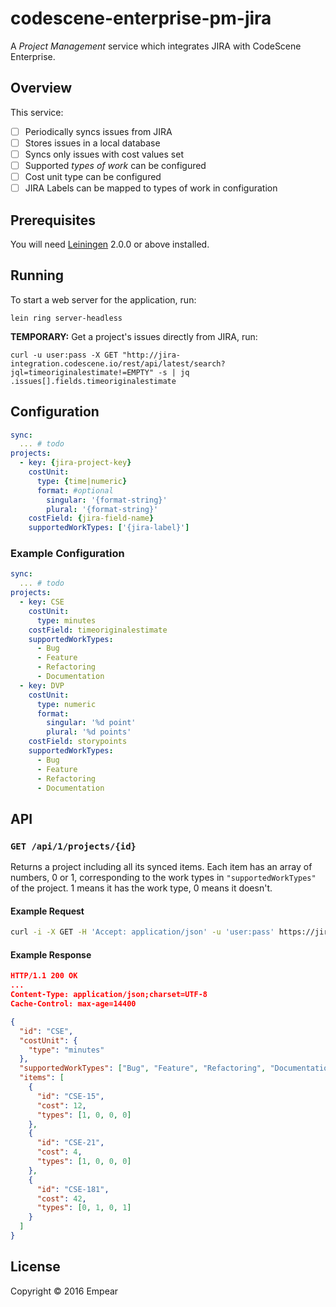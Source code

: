 # codescene-enterprise-pm-jira

A *Project Management* service which integrates JIRA with CodeScene Enterprise.

## Overview

This service:

- [ ] Periodically syncs issues from JIRA
- [ ] Stores issues in a local database
- [ ] Syncs only issues with cost values set
- [ ] Supported *types of work* can be configured
- [ ] Cost unit type can be configured
- [ ] JIRA Labels can be mapped to types of work in configuration

## Prerequisites

You will need [Leiningen][] 2.0.0 or above installed.

[leiningen]: https://github.com/technomancy/leiningen

## Running

To start a web server for the application, run:

    lein ring server-headless

**TEMPORARY:** Get a project's issues directly from JIRA, run:

    curl -u user:pass -X GET "http://jira-integration.codescene.io/rest/api/latest/search?jql=timeoriginalestimate!=EMPTY" -s | jq .issues[].fields.timeoriginalestimate

## Configuration

```yaml
sync:
  ... # todo
projects:
  - key: {jira-project-key}
    costUnit:
      type: {time|numeric}
      format: #optional
        singular: '{format-string}'
        plural: '{format-string}'
    costField: {jira-field-name}
    supportedWorkTypes: ['{jira-label}']
```

### Example Configuration

```yaml
sync:
  ... # todo
projects:
  - key: CSE
    costUnit:
      type: minutes
    costField: timeoriginalestimate
    supportedWorkTypes:
      - Bug
      - Feature
      - Refactoring
      - Documentation
  - key: DVP
    costUnit:
      type: numeric
      format:
        singular: '%d point'
        plural: '%d points'
    costField: storypoints
    supportedWorkTypes:
      - Bug
      - Feature
      - Refactoring
      - Documentation
```

## API

### `GET /api/1/projects/{id}`

Returns a project including all its synced items. Each item has an array of
numbers, 0 or 1, corresponding to the work types in `"supportedWorkTypes"` of
the project. 1 means it has the work type, 0 means it doesn't.

#### Example Request

```bash
curl -i -X GET -H 'Accept: application/json' -u 'user:pass' https://jira-integration.codescene.io/api/1/projects/CSE
```

#### Example Response

```json
HTTP/1.1 200 OK
...
Content-Type: application/json;charset=UTF-8
Cache-Control: max-age=14400

{
  "id": "CSE",
  "costUnit": {
    "type": "minutes"
  },
  "supportedWorkTypes": ["Bug", "Feature", "Refactoring", "Documentation"],
  "items": [
    {
      "id": "CSE-15",
      "cost": 12,
      "types": [1, 0, 0, 0]
    },
    {
      "id": "CSE-21",
      "cost": 4,
      "types": [1, 0, 0, 0]
    },
    {
      "id": "CSE-181",
      "cost": 42,
      "types": [0, 1, 0, 1]
    }
  ]
}
```

## License

Copyright © 2016 Empear
